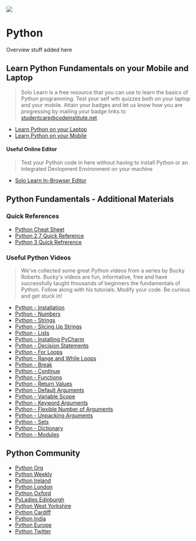 <img src="https://github.com/Code-Institute-Org/Full-Stack-Web-Developer-Stream-0/blob/master/python-logo.png">

# Python

Overview stuff added here



## Learn Python Fundamentals on your Mobile and Laptop
> Solo Learn is a free resource that you can use to learn the basics of Python programming. 
 Test your self wth quizzes both on your laptop and your mobile. 
 Attain your badges and let us know how you are progressing by mailing your badge links to studentcare@codeinstitute.net
 
 - [Learn Python on your Laptop](http://www.sololearn.com/Course/Python/)
 - [Learn Python on your Mobile](https://play.google.com/store/apps/details?id=com.sololearn.csstrial&hl=en)
 
 
#### Useful Online Editor  

> Test your Python code in here without having to install Python or an Integrated Devlopment Environment on your machine

- [Solo Learn In-Browser Editor](http://code.sololearn.com/#html)

 
## Python Fundamentals - Additional Materials

### Quick References

- [Python Cheat Sheet ](http://www.cogsci.rpi.edu/~destem/igd/python_cheat_sheet.pdf)
- [Python 2.7 Quick Reference ](http://www.astro.up.pt/~sousasag/Python_For_Astronomers/Python_qr.pdf)
- [Python 3 Quick Refrerence ](https://perso.limsi.fr/pointal/_media/python:cours:mementopython3-english.pdf)




### Useful Python Videos

> We've collected some great Python videos from a series by Bucky Roberts. Bucky's videos are fun, informative, 
free and have successfully taught thousands of beginners the fundamentals of Python. 
Follow along with his tutorials. Modify your code. Be curious and get stuck in!



- [Python - Installation ](https://www.youtube.com/watch?v=HBxCHonP6Ro&feature=youtu.be)
- [Python - Numbers ](https://www.youtube.com/watch?v=l3fEBrKr68w)
- [Python - Strings ](https://www.youtube.com/watch?v=DKNKETUjqDM)
- [Python - Slicing Up Strings ](https://www.youtube.com/watch?v=pVvf3Q-aCsM)
- [Python - Lists](https://www.youtube.com/watch?v=UUbHQL2hrkk)
- [Python - Installing PyCharm](https://www.youtube.com/watch?v=CkAi_hz9CcI)
- [Python - Decision Statements](https://www.youtube.com/watch?v=IBVKHRSPGZQ)
- [Python - For Loops](https://www.youtube.com/watch?v=xylV34VqDFQ)
- [Python - Range and While Loops](https://www.youtube.com/watch?v=yYb5vVa7fbY)
- [Python - Break](https://www.youtube.com/watch?v=6NyuWPxcUWM)
- [Python - Continue](https://www.youtube.com/watch?v=68EhtQbgXRc)
- [Python - Functions](https://www.youtube.com/watch?v=5FodMMdYgmI)
- [Python - Return Values](https://www.youtube.com/watch?v=sVI4g1CA3lM)
- [Python - Default Arguments](https://www.youtube.com/watch?v=Jn8FmWa7w24)
- [Python - Variable Scope](https://www.youtube.com/watch?v=hZGPTyjOACI)
- [Python - Keyword Arguments](https://www.youtube.com/watch?v=KO22ZM0jeic)
- [Python - Flexible Number of Arguments](https://www.youtube.com/watch?v=Z4E9zuWM47Q)
- [Python - Unpacking Arguments](https://www.youtube.com/watch?v=fa3-F4Cul_0)
- [Python - Sets](https://www.youtube.com/watch?v=23eY8n08pMc)
- [Python - Dictionary](https://www.youtube.com/watch?v=BSNFRKG1MfE)
- [Python - Modules](https://www.youtube.com/watch?v=WN4A6iJOUns)



## Python Community
- [Python Org](https://www.python.org/community/)
- [Python Weekly](http://www.pythonweekly.com/)
- [Python Ireland](https://python.ie/)
- [Python London](http://www.meetup.com/The-London-Python-Group-TLPG/)
- [Python Oxford](http://www.meetup.com/oxfordpython/)
- [PyLadies Edinburgh](http://www.meetup.com/PyLadiesEdinburgh/)
- [Python West Yorkshire](http://wypy.org.uk/)
- [Python Cardiff](http://www.meetup.com/PyDiff/)
- [Python India](https://pssi.org.in/)
- [Python Europe](http://www.europython-society.org/)
- [Python Twitter](https://twitter.com/ThePSF)













